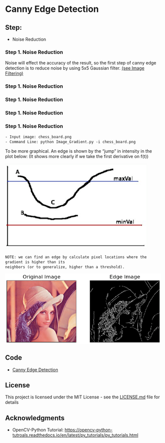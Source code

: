 # Canny Edge Detection

## Step:
- Noise Reduction

### Step 1. Noise Reduction
Noise will effect the accuracy of the result, so the first step of canny edge detection is to reduce noise by using 5x5 Gaussian filter. [(see Image Filtering)](https://github.com/Hank-Tsou/Computer-Vision-OpenCV-Python/tree/master/tutorials/Image_Processing/4_Image_Filtering)












### Step 1. Noise Reduction
### Step 1. Noise Reduction
### Step 1. Noise Reduction
### Step 1. Noise Reduction

```
- Input image: chess_board.png
- Command Line: python Image_Gradient.py -i chess_board.png
```
To be more graphical. An edge is shown by the “jump” in intensity in the plot below:
(It shows more clearly if we take the first derivative on f(t))

![](README_IMG/thresh.png)

```
NOTE: we can find an edge by calculate pixel locations where the gradient is higher than its 
neighbors (or to generalize, higher than a threshold).
```

![](README_IMG/canny_edge.png)

## Code
- [Canny Edge Detection](https://github.com/Hank-Tsou/Computer-Vision-OpenCV-Python/tree/master/tutorials/Image_Processing/6_Canny_Edge_Detection)

## License

This project is licensed under the MIT License - see the [LICENSE.md](LICENSE.md) file for details

## Acknowledgments

* OpenCV-Python Tutorial: https://opencv-python-tutroals.readthedocs.io/en/latest/py_tutorials/py_tutorials.html

